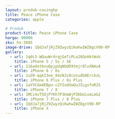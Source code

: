 ```yaml
---
layout: produk-casinghp
title: Peace iPhone Case
categories: apple

# Produk
product-title: Peace iPhone Case
harga: 90000
sku: hn-3685
image-drive: 1QdJa7jRjZ9ZwyzQiKwhwIWZ8gcV90-RP
gallery:
  - url: 1q0L5-WQauWrdrqjGeTiPLo28QxHktWsk
    title: iPhone 5 / 5s / SE
  - url: 116adotbvuQpjpUqNQdD9tmjr8lxXNAu4
    title: iPhone 6 / 6s
  - url: 1uZ0-qqkI3oe_94zNJz8cosudb8ErckvL
    title: iPhone 6 Plus / 6s Plus
  - url: 1aYVCGm4EBpo-c2YIodXwQuJILgxfoR2S
    title: iPhone 7 / 8
  - url: 1MCi4vT5OjPYKh7P3HaWjPZKbUixeLmG2
    title: iPhone 7 Plus / 8 Plus
  - url: 1QdJa7jRjZ9ZwyzQiKwhwIWZ8gcV90-RP
    title: iPhone X
---
```


